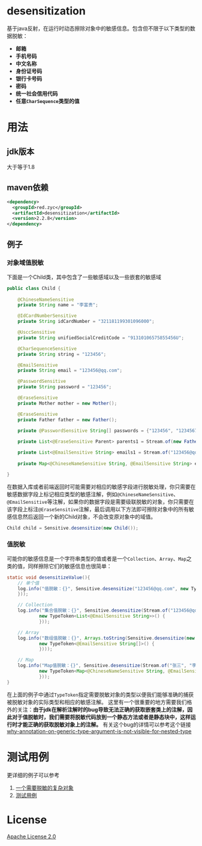# desensitization
基于java反射，在运行时动态擦除对象中的敏感信息。包含但不限于以下类型的数据脱敏：
* **邮箱**
* **手机号码**
* **中文名称**
* **身份证号码**
* **银行卡号码**
* **密码**
* **统一社会信用代码**
* **任意`CharSequence`类型的值**

# 用法
## jdk版本
大于等于1.8
## maven依赖
```xml
<dependency>
  <groupId>red.zyc</groupId>
  <artifactId>desensitization</artifactId>
  <version>2.2.8</version>
</dependency>
```
## 例子
### 对象域值脱敏
下面是一个Child类，其中包含了一些敏感域以及一些嵌套的敏感域
```java
public class Child {
    
    @ChineseNameSensitive
    private String name = "李富贵";

    @IdCardNumberSensitive
    private String idCardNumber = "321181199301096000";

    @UsccSensitive
    private String unifiedSocialCreditCode = "91310106575855456U";

    @CharSequenceSensitive
    private String string = "123456";

    @EmailSensitive
    private String email = "123456@qq.com";

    @PasswordSensitive
    private String password = "123456";

    @EraseSensitive
    private Mother mother = new Mother();

    @EraseSensitive
    private Father father = new Father();
    
    private @PasswordSensitive String[] passwords = {"123456", "1234567", "12345678"};

    private List<@EraseSensitive Parent> parents1 = Stream.of(new Father(), new Mother()).collect(Collectors.toList());

    private List<@EmailSensitive String> emails1 = Stream.of("123456@qq.com", "1234567@qq.com", "1234568@qq.com").collect(Collectors.toList());
    
    private Map<@ChineseNameSensitive String, @EmailSensitive String> emails2 = Stream.of("张三", "李四", "小明").collect(Collectors.toMap(s -> s, s -> "123456@qq.com"));

}
```
在数据入库或者前端返回时可能需要对相应的敏感字段进行脱敏处理，你只需要在敏感数据字段上标记相应类型的敏感注解，例如`@ChineseNameSensitive`、`@EmailSensitive`等注解，如果你的数据字段是需要级联脱敏的对象，你只需要在该字段上标注`@EraseSensitive`注解，最后调用以下方法即可擦除对象中的所有敏感信息然后返回一个新的Child对象，不会改变原对象中的域值。
```java
Child child = Sensitive.desensitize(new Child());
```
### 值脱敏
可能你的敏感信息是一个字符串类型的值或者是一个`Collection`、`Array`、`Map`之类的值，同样擦除它们的敏感信息也很简单：
```java
static void desensitizeValue(){
    // 单个值
    log.info("值脱敏：{}", Sensitive.desensitize("123456@qq.com", new TypeToken<@EmailSensitive String>() {
    }));

    // Collection
    log.info("集合值脱敏：{}", Sensitive.desensitize(Stream.of("123456@qq.com", "1234567@qq.com", "1234568@qq.com").collect(Collectors.toList()),
            new TypeToken<List<@EmailSensitive String>>() {
            }));

    // Array
    log.info("数组值脱敏：{}", Arrays.toString(Sensitive.desensitize(new String[]{"123456@qq.com", "1234567@qq.com", "12345678@qq.com"},
            new TypeToken<@EmailSensitive String[]>() {
            })));

    // Map
    log.info("Map值脱敏：{}", Sensitive.desensitize(Stream.of("张三", "李四", "小明").collect(Collectors.toMap(s -> s, s -> "123456@qq.com")),
            new TypeToken<Map<@ChineseNameSensitive String, @EmailSensitive String>>() {
            }));
}
```
在上面的例子中通过`TypeToken`指定需要脱敏对象的类型以便我们能够准确的捕获被脱敏对象的实际类型和相应的敏感注解。
这里有一个很重要的地方需要我们格外的关注：**由于jdk在解析注解时的bug导致无法正确的获取嵌套类上的注解，因此对于值脱敏时，我们需要将脱敏代码放到一个静态方法或者是静态块中，这样运行时才能正确的获取脱敏对象上的注解。**
有关这个bug的详情可以参考这个链接[why-annotation-on-generic-type-argument-is-not-visible-for-nested-type](http://stackoverflow.com/questions/39952812/why-annotation-on-generic-type-argument-is-not-visible-for-nested-type)
# 测试用例
更详细的例子可以参考
1. [一个需要脱敏的复杂对象](https://github.com/Allurx/desensitization/blob/master/src/test/java/red/zyc/desensitization/model/Child.java)
2. [测试用例](https://github.com/Allurx/desensitization/blob/master/src/test/java/red/zyc/desensitization/Example.java)
# License
[Apache License 2.0](https://github.com/Allurx/desensitization/blob/master/LICENSE.txt)
